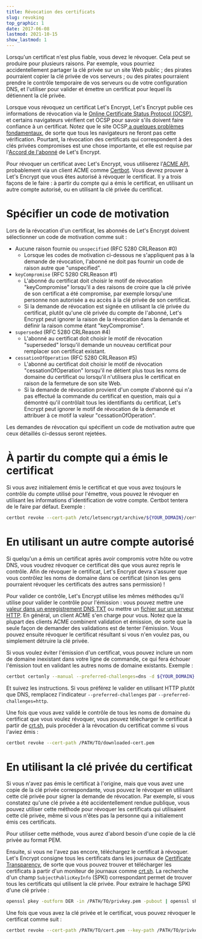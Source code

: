```yaml
---
title: Révocation des certificats
slug: revoking
top_graphic: 1
date: 2017-06-08
lastmod: 2021-10-15
show_lastmod: 1
---
```



Lorsqu'un certificat n'est plus fiable, vous devez le révoquer. Cela peut se produire pour plusieurs raisons. Par exemple, vous pourriez accidentellement partager la clé privée sur un site Web public ; des pirates pourraient copier la clé privée de vos serveurs ; ou des pirates pourraient prendre le contrôle temporaire de vos serveurs ou de votre configuration DNS, et l'utiliser pour valider et émettre un certificat pour lequel ils détiennent la clé privée.

Lorsque vous révoquez un certificat Let's Encrypt, Let's Encrypt publie ces informations de révocation via le [ Online Certificate Status Protocol (OCSP)](https://en.wikipedia.org/wiki/Online_Certificate_Status_Protocol), et certains navigateurs vérifient cet OCSP pour savoir s'ils doivent faire confiance à un certificat. Notez que le site OCSP[ a quelques problèmes fondamentaux](https://www.imperialviolet.org/2011/03/18/revocation.html), de sorte que tous les navigateurs ne feront pas cette vérification. Pourtant, la révocation des certificats qui correspondent à des clés privées compromises est une chose importante, et elle est requise par l'[Accord de l'abonné](/repository) de Let's Encrypt.

Pour révoquer un certificat avec Let's Encrypt, vous utiliserez l'[ACME API](https://github.com/letsencrypt/boulder/blob/master/docs/acme-divergences.md), probablement via un client ACME comme [Certbot](https://certbot.eff.org/). Vous devrez prouver à Let's Encrypt que vous êtes autorisé à révoquer le certificat. Il y a trois façons de le faire : à partir du compte qui a émis le certificat, en utilisant un autre compte autorisé, ou en utilisant la clé privée du certificat.

# Spécifier un code de motivation

Lors de la révocation d'un certificat, les abonnés de Let's Encrypt doivent sélectionner un code de motivation comme suit :

* Aucune raison fournie ou `unspecified` (RFC 5280 CRLReason #0)
  - Lorsque les codes de motivation ci-dessous ne s'appliquent pas à la demande de révocation, l'abonné ne doit pas fournir un code de raison autre que "unspecified".
* `keyCompromise` (RFC 5280 CRLReason #1)
  - L'abonné du certificat doit choisir le motif de révocation "keyCompromise" lorsqu'il a des raisons de croire que la clé privée de son certificat a été compromise, par exemple lorsqu'une personne non autorisée a eu accès à la clé privée de son certificat.
  - Si la demande de révocation est signée en utilisant la clé privée du certificat, plutôt qu'une clé privée du compte de l'abonné, Let's Encrypt peut ignorer la raison de la révocation dans la demande et définir la raison comme étant "keyCompromise".
* `superseded` (RFC 5280 CRLReason #4)
  - L'abonné au certificat doit choisir le motif de révocation "superseded" lorsqu'il demande un nouveau certificat pour remplacer son certificat existant.
* `cessationOfOperation` (RFC 5280 CRLReason #5)
  - L'abonné au certificat doit choisir le motif de révocation "cessationOfOperation" lorsqu'il ne détient plus tous les noms de domaine du certificat ou lorsqu'il n'utilisera plus le certificat en raison de la fermeture de son site Web.
  - Si la demande de révocation provient d'un compte d'abonné qui n'a pas effectué la commande du certificat en question, mais qui a démontré qu'il contrôlait tous les identifiants du certificat, Let's Encrypt peut ignorer le motif de révocation de la demande et attribuer à ce motif la valeur "cessationOfOperation".

Les demandes de révocation qui spécifient un code de motivation autre que ceux détaillés ci-dessus seront rejetées.

# À partir du compte qui a émis le certificat

Si vous avez initialement émis le certificat et que vous avez toujours le contrôle du compte utilisé pour l'émettre, vous pouvez le révoquer en utilisant les informations d'identification de votre compte. Certbot tentera de le faire par défaut. Exemple :

```bash
certbot revoke --cert-path /etc/letsencrypt/archive/${YOUR_DOMAIN}/cert1.pem
```

# En utilisant un autre compte autorisé

Si quelqu'un a émis un certificat après avoir compromis votre hôte ou votre DNS, vous voudrez révoquer ce certificat dès que vous aurez repris le contrôle. Afin de révoquer le certificat, Let's Encrypt devra s'assurer que vous contrôlez les noms de domaine dans ce certificat (sinon les gens pourraient révoquer les certificats des autres sans permission) !

Pour valider ce contrôle, Let's Encrypt utilise les mêmes méthodes qu'il utilise pour valider le contrôle pour l'émission : vous pouvez mettre une [valeur dans un enregistrement DNS TXT](https://tools.ietf.org/html/rfc8555#section-8.4) ou mettre un [fichier sur un serveur HTTP](https://tools.ietf.org/html/rfc8555#section-8.3). En général, un client ACME s'en charge pour vous. Notez que la plupart des clients ACME combinent validation et émission, de sorte que la seule façon de demander des validations est de tenter l'émission. Vous pouvez ensuite révoquer le certificat résultant si vous n'en voulez pas, ou simplement détruire la clé privée.

Si vous voulez éviter l'émission d'un certificat, vous pouvez inclure un nom de domaine inexistant dans votre ligne de commande, ce qui fera échouer l'émission tout en validant les autres noms de domaine existants. Exemple :

```bash
certbot certonly --manual --preferred-challenges=dns -d ${YOUR_DOMAIN} -d nonexistent.${YOUR_DOMAIN}
```

Et suivez les instructions. Si vous préférez le valider en utilisant HTTP plutôt que DNS, remplacez l'indicateur `--preferred-challenges` par `--preferred-challenges=http`.

Une fois que vous avez validé le contrôle de tous les noms de domaine du certificat que vous voulez révoquer, vous pouvez télécharger le certificat à partir de [crt.sh](https://crt.sh/), puis procéder à la révocation du certificat comme si vous l'aviez émis :

```bash
certbot revoke --cert-path /PATH/TO/downloaded-cert.pem
```

# En utilisant la clé privée du certificat

Si vous n'avez pas émis le certificat à l'origine, mais que vous avez une copie de la clé privée correspondante, vous pouvez le révoquer en utilisant cette clé privée pour signer la demande de révocation. Par exemple, si vous constatez qu'une clé privée a été accidentellement rendue publique, vous pouvez utiliser cette méthode pour révoquer les certificats qui utilisaient cette clé privée, même si vous n'êtes pas la personne qui a initialement émis ces certificats.

Pour utiliser cette méthode, vous aurez d'abord besoin d'une copie de la clé privée au format PEM.

Ensuite, si vous ne l'avez pas encore, téléchargez le certificat à révoquer. Let's Encrypt consigne tous les certificats dans les journaux de [Certificate Transparency](https://www.certificate-transparency.org/), de sorte que vous pouvez trouver et télécharger les certificats à partir d'un moniteur de journaux comme [crt.sh](https://crt.sh/). La recherche d'un champ `SubjectPublicKeyInfo` (SPKI) correspondant permet de trouver tous les certificats qui utilisent la clé privée. Pour extraire le hachage SPKI d'une clé privée :
```bash
openssl pkey -outform DER -in /PATH/TO/privkey.pem -pubout | openssl sha256
```

Une fois que vous avez la clé privée et le certificat, vous pouvez révoquer le certificat comme suit :

```bash
certbot revoke --cert-path /PATH/TO/cert.pem --key-path /PATH/TO/privkey.pem --reason keyCompromise
```
